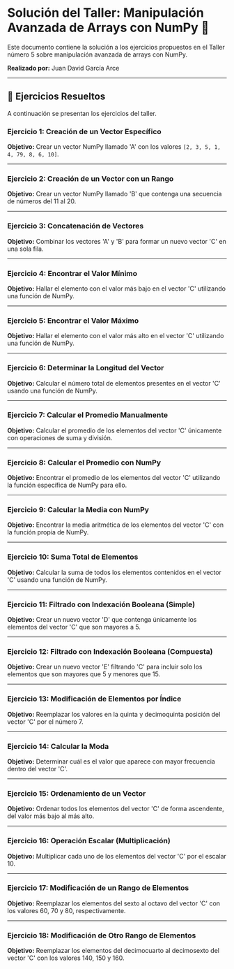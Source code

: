 # Solución del Taller: Manipulación Avanzada de Arrays con NumPy 🐍

Este documento contiene la solución a los ejercicios propuestos en el Taller número 5 sobre manipulación avanzada de arrays con NumPy.

**Realizado por:** Juan David García Arce

---

## 📝 Ejercicios Resueltos

A continuación se presentan los ejercicios del taller.

### **Ejercicio 1: Creación de un Vector Específico**

**Objetivo:** Crear un vector NumPy llamado 'A' con los valores `[2, 3, 5, 1, 4, 79, 8, 6, 10]`.

---

### **Ejercicio 2: Creación de un Vector con un Rango**

**Objetivo:** Crear un vector NumPy llamado 'B' que contenga una secuencia de números del 11 al 20.

---

### **Ejercicio 3: Concatenación de Vectores**

**Objetivo:** Combinar los vectores 'A' y 'B' para formar un nuevo vector 'C' en una sola fila.

---

### **Ejercicio 4: Encontrar el Valor Mínimo**

**Objetivo:** Hallar el elemento con el valor más bajo en el vector 'C' utilizando una función de NumPy.

---

### **Ejercicio 5: Encontrar el Valor Máximo**

**Objetivo:** Hallar el elemento con el valor más alto en el vector 'C' utilizando una función de NumPy.

---

### **Ejercicio 6: Determinar la Longitud del Vector**

**Objetivo:** Calcular el número total de elementos presentes en el vector 'C' usando una función de NumPy.

---

### **Ejercicio 7: Calcular el Promedio Manualmente**

**Objetivo:** Calcular el promedio de los elementos del vector 'C' únicamente con operaciones de suma y división.

---

### **Ejercicio 8: Calcular el Promedio con NumPy**

**Objetivo:** Encontrar el promedio de los elementos del vector 'C' utilizando la función específica de NumPy para ello.

---

### **Ejercicio 9: Calcular la Media con NumPy**

**Objetivo:** Encontrar la media aritmética de los elementos del vector 'C' con la función propia de NumPy.

---

### **Ejercicio 10: Suma Total de Elementos**

**Objetivo:** Calcular la suma de todos los elementos contenidos en el vector 'C' usando una función de NumPy.

---

### **Ejercicio 11: Filtrado con Indexación Booleana (Simple)**

**Objetivo:** Crear un nuevo vector 'D' que contenga únicamente los elementos del vector 'C' que son mayores a 5.

---

### **Ejercicio 12: Filtrado con Indexación Booleana (Compuesta)**

**Objetivo:** Crear un nuevo vector 'E' filtrando 'C' para incluir solo los elementos que son mayores que 5 y menores que 15.

---

### **Ejercicio 13: Modificación de Elementos por Índice**

**Objetivo:** Reemplazar los valores en la quinta y decimoquinta posición del vector 'C' por el número 7.

---

### **Ejercicio 14: Calcular la Moda**

**Objetivo:** Determinar cuál es el valor que aparece con mayor frecuencia dentro del vector 'C'.

---

### **Ejercicio 15: Ordenamiento de un Vector**

**Objetivo:** Ordenar todos los elementos del vector 'C' de forma ascendente, del valor más bajo al más alto.

---

### **Ejercicio 16: Operación Escalar (Multiplicación)**

**Objetivo:** Multiplicar cada uno de los elementos del vector 'C' por el escalar 10.

---

### **Ejercicio 17: Modificación de un Rango de Elementos**

**Objetivo:** Reemplazar los elementos del sexto al octavo del vector 'C' con los valores 60, 70 y 80, respectivamente.

---

### **Ejercicio 18: Modificación de Otro Rango de Elementos**

**Objetivo:** Reemplazar los elementos del decimocuarto al decimosexto del vector 'C' con los valores 140, 150 y 160.